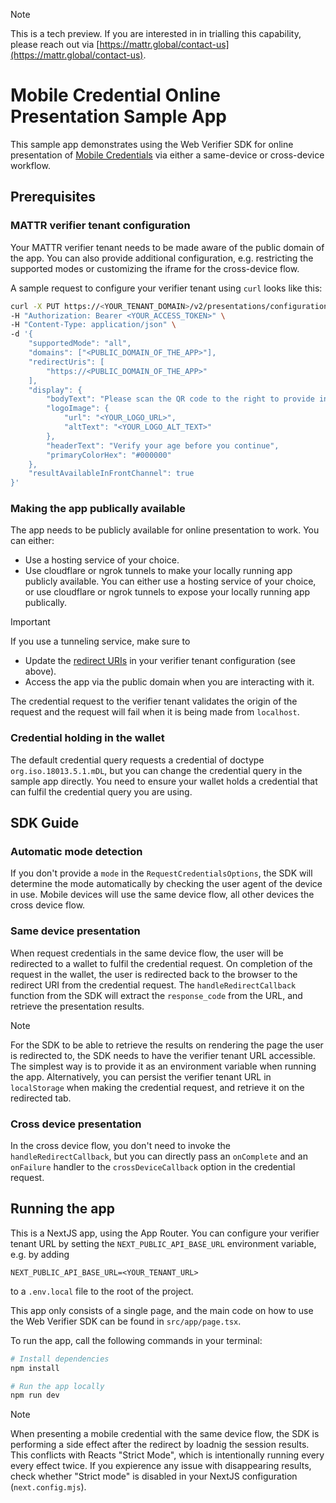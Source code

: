 > [!NOTE]
> This is a tech preview. If you are interested in in trialling this capability, please reach out via [https://mattr.global/contact-us](https://mattr.global/contact-us).

# Mobile Credential Online Presentation Sample App

This sample app demonstrates using the Web Verifier SDK for online presentation of [Mobile Credentials](https://learn.mattr.global/docs/profiles/mobile) via either a same-device or cross-device workflow.

## Prerequisites

### MATTR verifier tenant configuration

Your MATTR verifier tenant needs to be made aware of the public domain of the app.
You can also provide additional configuration, e.g. restricting the supported modes or customizing the iframe for the cross-device flow.

A sample request to configure your verifier tenant using `curl` looks like this:

```bash
curl -X PUT https://<YOUR_TENANT_DOMAIN>/v2/presentations/configuration \
-H "Authorization: Bearer <YOUR_ACCESS_TOKEN>" \
-H "Content-Type: application/json" \
-d '{
    "supportedMode": "all",
    "domains": ["<PUBLIC_DOMAIN_OF_THE_APP>"],
    "redirectUris": [
        "https://<PUBLIC_DOMAIN_OF_THE_APP>"
    ],
    "display": {
        "bodyText": "Please scan the QR code to the right to provide information required for this interaction.",
        "logoImage": {
            "url": "<YOUR_LOGO_URL>",
            "altText": "<YOUR_LOGO_ALT_TEXT>"
        },
        "headerText": "Verify your age before you continue",
        "primaryColorHex": "#000000"
    },
    "resultAvailableInFrontChannel": true
}'
```

### Making the app publically available

The app needs to be publicly available for online presentation to work. You can either:
- Use a hosting service of your choice.
- Use cloudflare or ngrok tunnels to make your locally running app publicly available.
You can either use a hosting service of your choice, or use cloudflare or ngrok tunnels to expose your locally running app publically.

> [!IMPORTANT]
> If you use a tunneling service, make sure to
> * Update the [redirect URIs](https://online-presentations-tech-preview.redoc.ly/tag/Mobile-Credentials-Verification#operation/putVerifierConfiguration!path=redirectUris&t=request) in your verifier tenant configuration (see above).
> * Access the app via the public domain when you are interacting with it.
>
> The credential request to the verifier tenant validates the origin of the request and the request will fail when it is being made from `localhost`.

### Credential holding in the wallet

The default credential query requests a credential of doctype `org.iso.18013.5.1.mDL`, but you can change the credential query in the sample app directly.
You need to ensure your wallet holds a credential that can fulfil the credential query you are using.


## SDK Guide

### Automatic mode detection

If you don't provide a `mode` in the `RequestCredentialsOptions`, the SDK will determine the mode automatically by checking the user agent of the device in use.
Mobile devices will use the same device flow, all other devices the cross device flow.

### Same device presentation

When request credentials in the same device flow, the user will be redirected to a wallet to fulfil the credential request.
On completion of the request in the wallet, the user is redirected back to the browser to the redirect URI from the credential request.
The `handleRedirectCallback` function from the SDK will extract the `response_code` from the URL, and retrieve the presentation results.

> [!NOTE]
> For the SDK to be able to retrieve the results on rendering the page the user is redirected to, the SDK needs to have the verifier tenant URL accessible.
> The simplest way is to provide it as an environment variable when running the app.
> Alternatively, you can persist the verifier tenant URL in `localStorage` when making the credential request, and retrieve it on the redirected tab.

### Cross device presentation

In the cross device flow, you don't need to invoke the `handleRedirectCallback`, but you can directly pass an `onComplete` and an `onFailure` handler to the `crossDeviceCallback` option in the credential request.

## Running the app

This is a NextJS app, using the App Router.
You can configure your verifier tenant URL by setting the `NEXT_PUBLIC_API_BASE_URL` environment variable, e.g. by adding
```
NEXT_PUBLIC_API_BASE_URL=<YOUR_TENANT_URL>
```
to a `.env.local` file to the root of the project.

This app only consists of a single page, and the main code on how to use the Web Verifier SDK can be found in `src/app/page.tsx`.

To run the app, call the following commands in your terminal:

```bash
# Install dependencies
npm install

# Run the app locally
npm run dev
```

> [!NOTE]
> When presenting a mobile credential with the same device flow, the SDK is performing a side effect after the redirect by loadnig the session results.
> This conflicts with Reacts "Strict Mode", which is intentionally running every every effect twice.
> If you expierence any issue with disappearing results, check whether "Strict mode" is disabled in your NextJS configuration (`next.config.mjs`).
